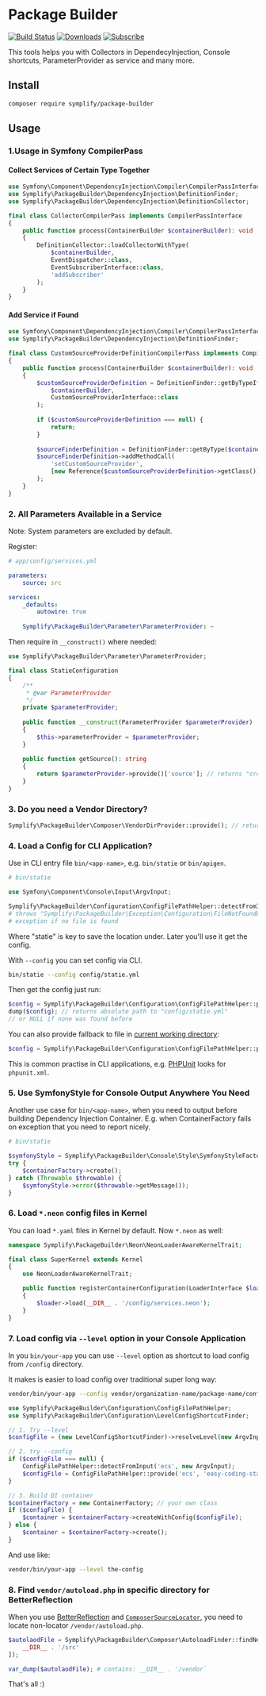 # Package Builder

[![Build Status](https://img.shields.io/travis/Symplify/PackageBuilder/master.svg?style=flat-square)](https://travis-ci.org/Symplify/PackageBuilder)
[![Downloads](https://img.shields.io/packagist/dt/symplify/package-builder.svg?style=flat-square)](https://packagist.org/packages/symplify/package-builder)
[![Subscribe](https://img.shields.io/badge/subscribe-to--releases-green.svg?style=flat-square)](https://libraries.io/packagist/symplify%2Fpackage-builder)


This tools helps you with Collectors in DependecyInjection, Console shortcuts, ParameterProvider as service and many more.


## Install

```bash
composer require symplify/package-builder
```

## Usage

### 1.Usage in Symfony CompilerPass

#### Collect Services of Certain Type Together

```php
use Symfony\Component\DependencyInjection\Compiler\CompilerPassInterface;
use Symplify\PackageBuilder\DependencyInjection\DefinitionFinder;
use Symplify\PackageBuilder\DependencyInjection\DefinitionCollector;

final class CollectorCompilerPass implements CompilerPassInterface
{
    public function process(ContainerBuilder $containerBuilder): void
    {
        DefinitionCollector::loadCollectorWithType(
            $containerBuilder,
            EventDispatcher::class,
            EventSubscriberInterface::class,
            'addSubscriber'
        );
    }
}
```


#### Add Service if Found


```php
use Symfony\Component\DependencyInjection\Compiler\CompilerPassInterface;
use Symplify\PackageBuilder\DependencyInjection\DefinitionFinder;

final class CustomSourceProviderDefinitionCompilerPass implements CompilerPassInterface
{
    public function process(ContainerBuilder $containerBuilder): void
    {
        $customSourceProviderDefinition = DefinitionFinder::getByTypeIfExists(
            $containerBuilder,
            CustomSourceProviderInterface::class
        );
        
        if ($customSourceProviderDefinition === null) {
            return;
        }
        
        $sourceFinderDefinition = DefinitionFinder::getByType($containerBuilder, SourceFinder::class);
        $sourceFinderDefinition->addMethodCall(
            'setCustomSourceProvider',
            [new Reference($customSourceProviderDefinition->getClass())]
        );
    }
}
```


### 2. All Parameters Available in a Service

Note: System parameters are excluded by default.

Register: 

```yml
# app/config/services.yml

parameters:
    source: src 

services:
    _defaults:
        autowire: true
    
    Symplify\PackageBuilder\Parameter\ParameterProvider: ~
```

Then require in `__construct()` where needed:

```php
use Symplify\PackageBuilder\Parameter\ParameterProvider;

final class StatieConfiguration
{
    /**
     * @var ParameterProvider
     */
    private $parameterProvider;
    
    public function __construct(ParameterProvider $parameterProvider)
    {
        $this->parameterProvider = $parameterProvider;
    }
    
    public function getSource(): string
    {
        return $parameterProvider->provide()['source']; // returns "src"
    }
}
```


### 3. Do you need a Vendor Directory?

```php
Symplify\PackageBuilder\Composer\VendorDirProvider::provide(); // return path to vendor directory
```

### 4. Load a Config for CLI Application?

Use in CLI entry file `bin/<app-name>`, e.g. `bin/statie` or `bin/apigen`. 
  
```php
# bin/statie

use Symfony\Component\Console\Input\ArgvInput;

Symplify\PackageBuilder\Configuration\ConfigFilePathHelper::detectFromInput('statie', new ArgvInput);
# throws "Symplify\PackageBuilder\Exception\Configuration\FileNotFoundException" 
# exception if no file is found
```

Where "statie" is key to save the location under. Later you'll use it get the config.  

With `--config` you can set config via CLI.

```bash
bin/statie --config config/statie.yml
```

Then get the config just run:

```php
$config = Symplify\PackageBuilder\Configuration\ConfigFilePathHelper::provide('statie');
dump($config); // returns absolute path to "config/statie.yml"
// or NULL if none was found before
```

You can also provide fallback to file in [current working directory](http://php.net/manual/en/function.getcwd.php):

```php
$config = Symplify\PackageBuilder\Configuration\ConfigFilePathHelper::provide('statie', 'statie.yml');
```

This is common practise in CLI applications, e.g. [PHPUnit](https://phpunit.de/) looks for `phpunit.xml`.


### 5. Use SymfonyStyle for Console Output Anywhere You Need

Another use case for `bin/<app-name>`, when you need to output before building Dependency Injection Container. E.g. when ContainerFactory fails on exception that you need to report nicely.    
 
```php
# bin/statie 

$symfonyStyle = Symplify\PackageBuilder\Console\Style\SymfonyStyleFactory::create();
try {
    $containerFactory->create();
} catch (Throwable $throwable) {
    $symfonyStyle->error($throwable->getMessage());
}
```


### 6. Load `*.neon` config files in Kernel
 
You can load `*.yaml` files in Kernel by default. Now `*.neon` as well:
  
```php
namespace Symplify\PackageBuilder\Neon\NeonLoaderAwareKernelTrait;

final class SuperKernel extends Kernel
{
    use NeonLoaderAwareKernelTrait;

    public function registerContainerConfiguration(LoaderInterface $loader): void
    {
        $loader->load(__DIR__ . '/config/services.neon');
    }
}
````

### 7. Load config via `--level` option in your Console Application


In you `bin/your-app` you can use `--level` option as shortcut to load config from `/config` directory. 

It makes is easier to load config over traditional super long way: 

```bash
vendor/bin/your-app --config vendor/organization-name/package-name/config/subdirectory/the-config.yml
```

```php
use Symplify\PackageBuilder\Configuration\ConfigFilePathHelper;
use Symplify\PackageBuilder\Configuration\LevelConfigShortcutFinder;

// 1. Try --level
$configFile = (new LevelConfigShortcutFinder)->resolveLevel(new ArgvInput, __DIR__ . '/../config/');

// 2. try --config
if ($configFile === null) {
    ConfigFilePathHelper::detectFromInput('ecs', new ArgvInput);
    $configFile = ConfigFilePathHelper::provide('ecs', 'easy-coding-standard.neon');
}

// 3. Build DI container
$containerFactory = new ContainerFactory; // your own class
if ($configFile) {
    $container = $containerFactory->createWithConfig($configFile);
} else {
    $container = $containerFactory->create();
}
```

And use like:

```bash
vendor/bin/your-app --level the-config
```


### 8. Find `vendor/autoload.php` in specific directory for BetterReflection

When you use [BetterReflection](https://github.com/Roave/BetterReflection/) and [`ComposerSourceLocator`](https://github.com/Roave/BetterReflection/blob/master/UPGRADE.md#source-locators-now-require-additional-dependencies), you need to locate non-locator `/vendor/autoload.php`.
 
 
```php
$autolaodFile = Symplify\PackageBuilder\Composer\AutoloadFinder::findNearDirectories([
    __DIR__ . '/src'
]);

var_dump($autolaodFile); # contains: __DIR__ . '/vendor`
````

That's all :)
